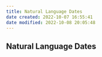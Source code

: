 ```yaml
---
title: Natural Language Dates
date created: 2022-10-07 16:55:41
date modified: 2022-10-08 20:05:48
---
```

## Natural Language Dates
